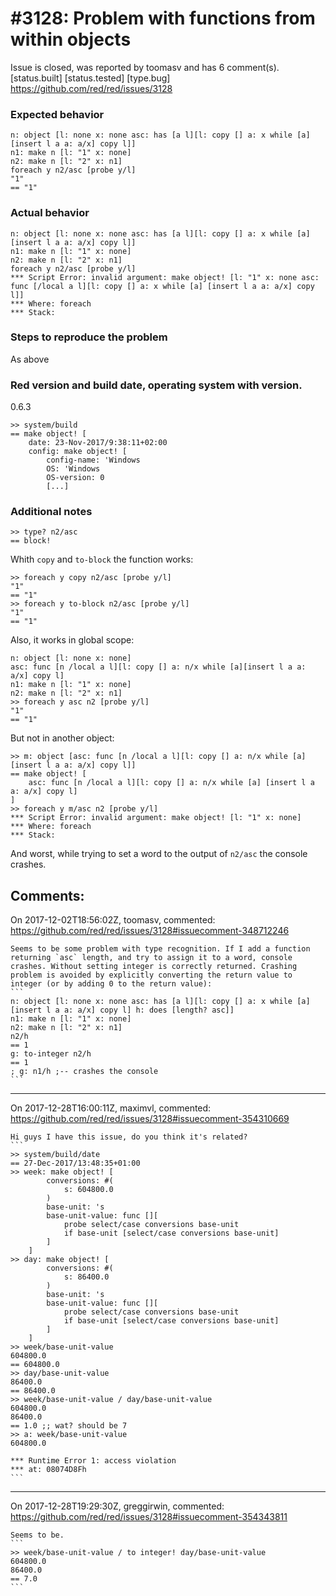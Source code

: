 
#3128: Problem with functions from within objects
================================================================================
Issue is closed, was reported by toomasv and has 6 comment(s).
[status.built] [status.tested] [type.bug]
<https://github.com/red/red/issues/3128>

### Expected behavior
```
n: object [l: none x: none asc: has [a l][l: copy [] a: x while [a][insert l a a: a/x] copy l]]
n1: make n [l: "1" x: none]
n2: make n [l: "2" x: n1]
foreach y n2/asc [probe y/l]
"1"
== "1"
```
### Actual behavior
```
n: object [l: none x: none asc: has [a l][l: copy [] a: x while [a][insert l a a: a/x] copy l]]
n1: make n [l: "1" x: none]
n2: make n [l: "2" x: n1]
foreach y n2/asc [probe y/l]
*** Script Error: invalid argument: make object! [l: "1" x: none asc: func [/local a l][l: copy [] a: x while [a] [insert l a a: a/x] copy l]]
*** Where: foreach
*** Stack:  
```
### Steps to reproduce the problem
As above
### Red version and build date, operating system with version.
0.6.3 
```
>> system/build
== make object! [
    date: 23-Nov-2017/9:38:11+02:00
    config: make object! [
        config-name: 'Windows
        OS: 'Windows
        OS-version: 0
        [...]
```
### Additional notes
```
>> type? n2/asc
== block!
```
Whith `copy` and `to-block` the function works:
```
>> foreach y copy n2/asc [probe y/l]
"1"
== "1"
>> foreach y to-block n2/asc [probe y/l]
"1"
== "1"
```
Also, it works in global scope:
```
n: object [l: none x: none]
asc: func [n /local a l][l: copy [] a: n/x while [a][insert l a a: a/x] copy l]
n1: make n [l: "1" x: none]
n2: make n [l: "2" x: n1]
>> foreach y asc n2 [probe y/l]
"1"
== "1"
```
But not in another object:
```
>> m: object [asc: func [n /local a l][l: copy [] a: n/x while [a][insert l a a: a/x] copy l]]
== make object! [
    asc: func [n /local a l][l: copy [] a: n/x while [a] [insert l a a: a/x] copy l]
]
>> foreach y m/asc n2 [probe y/l]
*** Script Error: invalid argument: make object! [l: "1" x: none]
*** Where: foreach
*** Stack:
``` 
And worst, while trying to set a word to the output of `n2/asc` the console crashes.


Comments:
--------------------------------------------------------------------------------

On 2017-12-02T18:56:02Z, toomasv, commented:
<https://github.com/red/red/issues/3128#issuecomment-348712246>

    Seems to be some problem with type recognition. If I add a function returning `asc` length, and try to assign it to a word, console crashes. Without setting integer is correctly returned. Crashing problem is avoided by explicitly converting the return value to integer (or by adding 0 to the return value):
    ```
    n: object [l: none x: none asc: has [a l][l: copy [] a: x while [a][insert l a a: a/x] copy l] h: does [length? asc]]
    n1: make n [l: "1" x: none]
    n2: make n [l: "2" x: n1]
    n2/h
    == 1
    g: to-integer n2/h
    == 1
    ; g: n1/h ;-- crashes the console
    ```

--------------------------------------------------------------------------------

On 2017-12-28T16:00:11Z, maximvl, commented:
<https://github.com/red/red/issues/3128#issuecomment-354310669>

    Hi guys I have this issue, do you think it's related?
    ```
    >> system/build/date
    == 27-Dec-2017/13:48:35+01:00
    >> week: make object! [
            conversions: #(
                s: 604800.0
            )
            base-unit: 's
            base-unit-value: func [][
                probe select/case conversions base-unit 
                if base-unit [select/case conversions base-unit]
            ]
        ]
    >> day: make object! [
            conversions: #(
                s: 86400.0
            )
            base-unit: 's
            base-unit-value: func [][
                probe select/case conversions base-unit 
                if base-unit [select/case conversions base-unit]
            ]
        ]
    >> week/base-unit-value
    604800.0
    == 604800.0
    >> day/base-unit-value
    86400.0
    == 86400.0
    >> week/base-unit-value / day/base-unit-value
    604800.0
    86400.0
    == 1.0 ;; wat? should be 7
    >> a: week/base-unit-value
    604800.0
    
    *** Runtime Error 1: access violation
    *** at: 08074D8Fh
    ```

--------------------------------------------------------------------------------

On 2017-12-28T19:29:30Z, greggirwin, commented:
<https://github.com/red/red/issues/3128#issuecomment-354343811>

    Seems to be.
    ```
    >> week/base-unit-value / to integer! day/base-unit-value
    604800.0
    86400.0
    == 7.0
    ```

